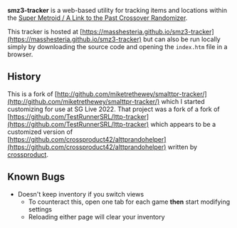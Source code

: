 **smz3-tracker** is a web-based utility for tracking items and locations within the [Super Metroid / A Link to the Past Crossover Randomizer](https://samus.link).

This tracker is hosted at [https://masshesteria.github.io/smz3-tracker](https://masshesteria.github.io/smz3-tracker) but can also be run locally simply by downloading the source code and opening the `index.htm` file in a browser.

## History

This is a fork of [http://github.com/miketrethewey/smalttpr-tracker/](http://github.com/miketrethewey/smalttpr-tracker/) which I started customizing for use at SG Live 2022. That project was a fork of a fork of [https://github.com/TestRunnerSRL/lttp-tracker](https://github.com/TestRunnerSRL/lttp-tracker) which appears to be a customized version of [https://github.com/crossproduct42/alttprandohelper](https://github.com/crossproduct42/alttprandohelper) written by [crossproduct](https://twitch.tv/crossproduct).

## Known Bugs

-  Doesn't keep inventory if you switch views
   -  To counteract this, open one tab for each game **then** start modifying settings
   -  Reloading either page will clear your inventory
